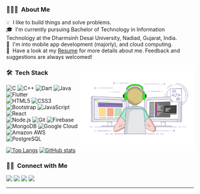 <!-- ## 👋 &nbsp;Hey there! I'm Aditya -->

### 👨🏻‍💻 &nbsp;About Me

💡 &nbsp;I like to build things and solve problems.\
🎓 &nbsp;I'm currently pursuing Bachelor of Technology in Information Technology at the Dharmsinh Desai University, Nadiad, Gujarat, India.\
🌱 &nbsp;I'm into mobile app development (majorly), and cloud computing.\
📄 &nbsp;Have a look at my [Resume]([https://drive.google.com/file/d/17-p2dN18o9_x4XntXSizCy4oSVsJIAyV/view?usp=share_link](https://drive.google.com/file/d/11yczZEbtJZuK93UUNQpcvuacd9qD5X2B/view?usp=sharing)) for more details about me. Feedback and suggestions are always welcomed!

<img alt="Night Coding" height="230" src="https://github.com/Rahul2570089/Rahul2570089/blob/main/coding.gif" align="right"/>

### 🛠 &nbsp;Tech Stack

<!-- ![Python](https://img.shields.io/badge/-Python-05122A?style=flat&logo=python)&nbsp; -->
![C](https://img.shields.io/badge/C-00599C?style=for-the-badge&logo=c&logoColor=white)
![C++](https://img.shields.io/badge/C%2B%2B-00599C?style=for-the-badge&logo=c%2B%2B&logoColor=white)
![Dart](https://img.shields.io/badge/dart-%230175C2.svg?style=for-the-badge&logo=dart&logoColor=white)
![Java](https://img.shields.io/badge/java-%23ED8B00.svg?style=for-the-badge&logo=java&logoColor=white)
![Flutter](https://img.shields.io/badge/Flutter-%2302569B.svg?style=for-the-badge&logo=Flutter&logoColor=white) <br/>
![HTML5](https://img.shields.io/badge/html5-%23E34F26.svg?style=for-the-badge&logo=html5&logoColor=white)
![CSS3](https://img.shields.io/badge/css3-%231572B6.svg?style=for-the-badge&logo=css3&logoColor=white)
![Bootstrap](https://img.shields.io/badge/Bootstrap-563D7C?style=for-the-badge&logo=bootstrap&logoColor=white)
![JavaScript](https://img.shields.io/badge/JavaScript-323330?style=for-the-badge&logo=javascript&logoColor=F7DF1E)
![React](https://img.shields.io/badge/React-20232A?style=for-the-badge&logo=react&logoColor=61DAFB) <br/>
![Node.js](https://img.shields.io/badge/Node.js-339933?style=for-the-badge&logo=nodedotjs&logoColor=white)
![Git](https://img.shields.io/badge/git-%23F05033.svg?style=for-the-badge&logo=git&logoColor=white)
![Firebase](https://img.shields.io/badge/Firebase-FFCA28.svg?style=for-the-badge&logo=Firebase&logoColor=black)
![MongoDB](https://img.shields.io/badge/MongoDb-FFCA28.svg?style=for-the-badge&logo=MongoDb&logoColor=black)
![Google Cloud](https://img.shields.io/badge/Google_Cloud-4285F4?style=for-the-badge&logo=google-cloud&logoColor=white)
![Amazon AWS](https://img.shields.io/badge/Amazon_AWS-FF9900?style=for-the-badge&logo=amazonaws&logoColor=white)
![PostgreSQL](https://img.shields.io/badge/PostgreSQL-316192?style=for-the-badge&logo=postgresql&logoColor=white)
<!-- ![RStudio](https://img.shields.io/badge/-RStudio-05122A?style=flat&logo=rstudio)&nbsp; -->
<!-- ![GitHub](https://img.shields.io/badge/github-%23121011.svg?style=for-the-badge&logo=github&logoColor=white) -->
<!-- ![Markdown](https://img.shields.io/badge/Markdown-000000?style=for-the-badge&logo=markdown&logoColor=white) -->



[![Top Langs](https://github-readme-stats.vercel.app/api/top-langs/?username=Rahul2570089&show_icons=true&theme=tokyonight)](https://github.com/Rahul2570089/github-readme-stats)
[![GitHub stats](https://github-readme-stats.vercel.app/api?username=Rahul2570089&show_icons=true&theme=tokyonight)](https://github.com/Rahul2570089/github-readme-stats)


### 🤝🏻 &nbsp;Connect with Me

<a href="https://my-portfolio-rahul2570089.vercel.app/"><img src="https://img.shields.io/badge/-RahulShinde's portfolio-3423A6?style=flat&logo=Google-Chrome&logoColor=white"/></a>
<a href="https://www.linkedin.com/in/rahul-shinde-b8b7351b9/"><img src="https://img.shields.io/badge/-Rahul%20Shinde-0077B5?style=flat&logo=Linkedin&logoColor=white"/></a>
<a href="mailto:rs2570089@gmail.com"><img src="https://img.shields.io/badge/-rs2570089@gmail.com-D14836?style=flat&logo=Gmail&logoColor=white"/></a>
<a href="https://www.instagram.com/rahul_shinde226/"><img src="https://img.shields.io/badge/-@rahul__shinde226-E4405F?style=flat&logo=Instagram&logoColor=white"/></a><br/>

-----
